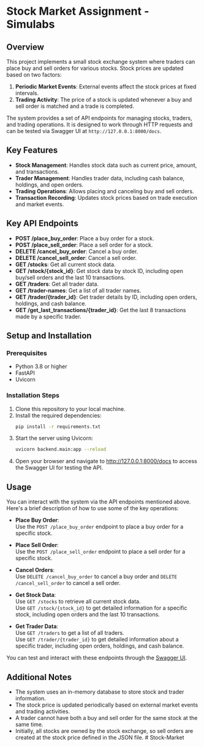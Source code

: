 # Stock Market Assignment - Simulabs

## Overview

This project implements a small stock exchange system where traders can place buy and sell orders for various stocks. Stock prices are updated based on two factors:

1. **Periodic Market Events**: External events affect the stock prices at fixed intervals.
2. **Trading Activity**: The price of a stock is updated whenever a buy and sell order is matched and a trade is completed.

The system provides a set of API endpoints for managing stocks, traders, and trading operations. It is designed to work through HTTP requests and can be tested via Swagger UI at `http://127.0.0.1:8000/docs`.

## Key Features

- **Stock Management**: Handles stock data such as current price, amount, and transactions.
- **Trader Management**: Handles trader data, including cash balance, holdings, and open orders.
- **Trading Operations**: Allows placing and canceling buy and sell orders.
- **Transaction Recording**: Updates stock prices based on trade execution and market events.

## Key API Endpoints

- **POST /place_buy_order**: Place a buy order for a stock.
- **POST /place_sell_order**: Place a sell order for a stock.
- **DELETE /cancel_buy_order**: Cancel a buy order.
- **DELETE /cancel_sell_order**: Cancel a sell order.
- **GET /stocks**: Get all current stock data.
- **GET /stock/{stock_id}**: Get stock data by stock ID, including open buy/sell orders and the last 10 transactions.
- **GET /traders**: Get all trader data.
- **GET /trader-names**: Get a list of all trader names.
- **GET /trader/{trader_id}**: Get trader details by ID, including open orders, holdings, and cash balance.
- **GET /get_last_transactions/{trader_id}**: Get the last 8 transactions made by a specific trader.

## Setup and Installation

### Prerequisites

- Python 3.8 or higher
- FastAPI
- Uvicorn

### Installation Steps

1. Clone this repository to your local machine.
2. Install the required dependencies:
   ```bash
   pip install -r requirements.txt
   ```
3. Start the server using Uvicorn:
   ```bash
   uvicorn backend.main:app --reload
   ```
4. Open your browser and navigate to http://127.0.0.1:8000/docs to access the Swagger UI for testing the API.

## Usage

You can interact with the system via the API endpoints mentioned above. Here's a brief description of how to use some of the key operations:

- **Place Buy Order**:  
  Use the `POST /place_buy_order` endpoint to place a buy order for a specific stock.

- **Place Sell Order**:  
  Use the `POST /place_sell_order` endpoint to place a sell order for a specific stock.

- **Cancel Orders**:  
  Use `DELETE /cancel_buy_order` to cancel a buy order and `DELETE /cancel_sell_order` to cancel a sell order.

- **Get Stock Data**:  
  Use `GET /stocks` to retrieve all current stock data.  
  Use `GET /stock/{stock_id}` to get detailed information for a specific stock, including open orders and the last 10 transactions.

- **Get Trader Data**:  
  Use `GET /traders` to get a list of all traders.  
  Use `GET /trader/{trader_id}` to get detailed information about a specific trader, including open orders, holdings, and cash balance.

You can test and interact with these endpoints through the [Swagger UI](http://127.0.0.1:8000/docs).

## Additional Notes

- The system uses an in-memory database to store stock and trader information.
- The stock price is updated periodically based on external market events and trading activities.
- A trader cannot have both a buy and sell order for the same stock at the same time.
- Initially, all stocks are owned by the stock exchange, so sell orders are created at the stock price defined in the JSON file.
#   S t o c k - M a r k e t  
 